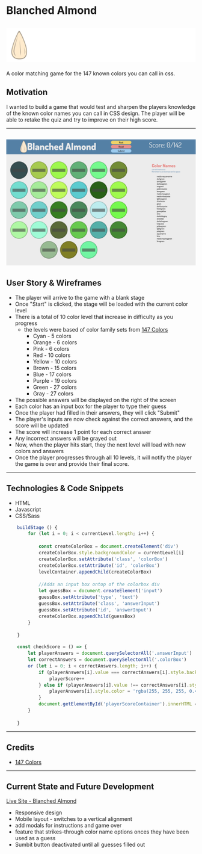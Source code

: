 # Blanched Almond

## ![logo](assets/MDlogo.png)
A color matching game for the 147 known colors you can call in css.

## Motivation

I wanted to build a game that would test and sharpen the players knowledge of the known color names you can call in CSS design. The player will be able to retake the quiz and try to improve on their high score.

---

## ![Screenshot](assets/screenshot.jpg)

## User Story & Wireframes

- The player will arrive to the game with a blank stage
- Once "Start" is clicked, the stage will be loaded with the current color level
- There is a total of 10 color level that increase in difficulty as you progress
  - the levels were based of color family sets from [147 Colors](http://www.colors.commutercreative.com/grid/)
    - Cyan - 5 colors
    - Orange - 6 colors
    - Pink - 6 colors
    - Red - 10 colors
    - Yellow - 10 colors
    - Brown - 15 colors
    - Blue - 17 colors
    - Purple - 19 colors
    - Green - 27 colors
    - Gray - 27 colors
- The possible answers will be displayed on the right of the screen
- Each color has an input box for the player to type their guess
- Once the player had filled in their answers, they will click "Submit"
- The player's inputs are now check against the correct answers, and the score will be updated
- The score will increase 1 point for each correct answer
- Any incorrect answers will be grayed out
- Now, when the player hits start, they the next level will load with new colors and answers
- Once the player progresses through all 10 levels, it will notify the player the game is over and provide their final score.

---

## Technologies & Code Snippets

- HTML
- Javascript
- CSS/Sass

```js
    buildStage () {
        for (let i = 0; i < currentLevel.length; i++) {

            const createColorBox = document.createElement('div')
            createColorBox.style.backgroundColor = currentLevel[i]
            createColorBox.setAttribute('class', 'colorBox')
            createColorBox.setAttribute('id', 'colorBox')
            levelContainer.appendChild(createColorBox)

            //Adds an input box ontop of the colorbox div
            let guessBox = document.createElement('input')
            guessBox.setAttribute('type', 'text')
            guessBox.setAttribute('class', 'answerInput')
            guessBox.setAttribute('id', 'answerInput')
            createColorBox.appendChild(guessBox)
        }

    }
```

```js
    const checkScore = () => {
        let playerAnswers = document.querySelectorAll('.answerInput')
        let correctAnswers = document.querySelectorAll('.colorBox')
        or (let i = 0; i < correctAnswers.length; i++) {
            if (playerAnswers[i].value === correctAnswers[i].style.backgroundColor) {
                playerScore++
            } else if (playerAnswers[i].value !== correctAnswers[i].style.backgroundColor) {
                playerAnswers[i].style.color = 'rgba(255, 255, 255, 0.4)'
            }
            document.getElementById('playerScoreContainer').innerHTML = `Score: ${playerScore}`
        }

    }
```

---

## Credits

- [147 Colors](http://www.colors.commutercreative.com/grid/)

---

## Current State and Future Development

[Live Site - Blanched Almond](https://brockmolmen.github.io/blanched-almond/)

- Responsive design
- Mobile layout - switches to a vertical alignment
- add modals for instructions and game over
- feature that strikes-through color name options onces they have been used as a guess
- Sumbit button deactivated until all guesses filled out
